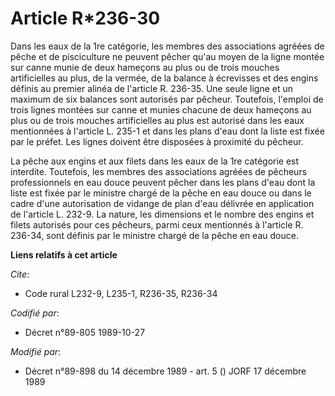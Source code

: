 # Article R*236-30

Dans les eaux de la 1re catégorie, les membres des associations agréées de pêche et de pisciculture ne peuvent pêcher qu'au
moyen de la ligne montée sur canne munie de deux hameçons au plus ou de trois mouches artificielles au plus, de la vermée, de
la balance à écrevisses et des engins définis au premier alinéa de l'article R. 236-35. Une seule ligne et un maximum de six
balances sont autorisés par pêcheur. Toutefois, l'emploi de trois lignes montées sur canne et munies chacune de deux hameçons
au plus ou de trois mouches artificielles au plus est autorisé dans les eaux mentionnées à l'article L. 235-1 et dans les
plans d'eau dont la liste est fixée par le préfet. Les lignes doivent être disposées à proximité du pêcheur.

La pêche aux engins et aux filets dans les eaux de la 1re catégorie est interdite. Toutefois, les membres des associations
agréées de pêcheurs professionnels en eau douce peuvent pêcher dans les plans d'eau dont la liste est fixée par le ministre
chargé de la pêche en eau douce ou dans le cadre d'une autorisation de vidange de plan d'eau délivrée en application de
l'article L. 232-9. La nature, les dimensions et le nombre des engins et filets autorisés pour ces pêcheurs, parmi ceux
mentionnés à l'article R. 236-34, sont définis par le ministre chargé de la pêche en eau douce.

**Liens relatifs à cet article**

_Cite_:

  - Code rural L232-9, L235-1, R236-35, R236-34

_Codifié par_:

  - Décret n°89-805 1989-10-27

_Modifié par_:

  - Décret n°89-898 du 14 décembre 1989 - art. 5 () JORF 17 décembre 1989
